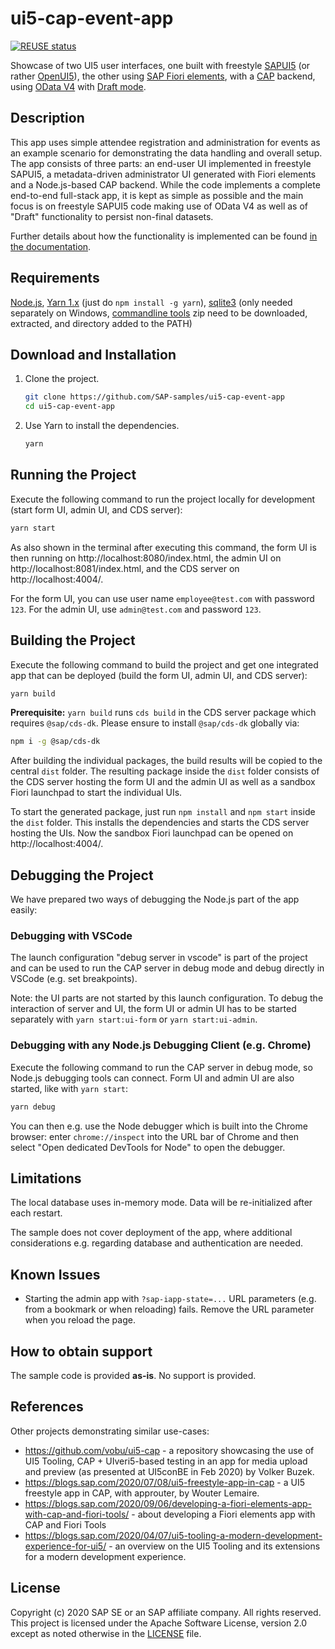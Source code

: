 # ui5-cap-event-app

[![REUSE status](https://api.reuse.software/badge/github.com/SAP-samples/ui5-cap-event-app)](https://api.reuse.software/info/github.com/SAP-samples/ui5-cap-event-app)

Showcase of two UI5 user interfaces, one built with freestyle [SAPUI5](https://ui5.sap.com/) (or rather [OpenUI5](https://openui5.org/)), the other using [SAP Fiori elements](https://community.sap.com/topics/fiori-elements), with a [CAP](https://cap.cloud.sap/docs/) backend, using [OData V4](https://www.odata.org/) with [Draft mode](https://experience.sap.com/fiori-design-web/draft-handling/).

## Description

This app uses simple attendee registration and administration for events as an example scenario for demonstrating the data handling and overall setup. The app consists of three parts: an end-user UI implemented in freestyle SAPUI5, a metadata-driven administrator UI generated with Fiori elements and a Node.js-based CAP backend.
While the code implements a complete end-to-end full-stack app, it is kept as simple as possible and the main focus is on freestyle SAPUI5 code making use of OData V4 as well as of "Draft" functionality to persist non-final datasets.

Further details about how the functionality is implemented can be found [in the documentation](docs/documentation.md).

## Requirements

[Node.js](https://nodejs.org), [Yarn 1.x](https://classic.yarnpkg.com/) (just do `npm install -g yarn`), [sqlite3](https://www.sqlite.org) (only needed separately on Windows, [commandline tools](https://www.sqlite.org/download.html) zip need to be downloaded, extracted, and directory added to the PATH)

## Download and Installation

1. Clone the project.

    ```sh
    git clone https://github.com/SAP-samples/ui5-cap-event-app
    cd ui5-cap-event-app
    ```

2. Use Yarn to install the dependencies.

    ```sh
    yarn
    ```

## Running the Project

Execute the following command to run the project locally for development (start form UI, admin UI, and CDS server):

```sh
yarn start
```

As also shown in the terminal after executing this command, the form UI is then running on http://localhost:8080/index.html, the admin UI on http://localhost:8081/index.html, and the CDS server on http://localhost:4004/.

For the form UI, you can use user name `employee@test.com` with password `123`. For the admin UI, use `admin@test.com` and password `123`.

## Building the Project

Execute the following command to build the project and get one integrated app that can be deployed (build the form UI, admin UI, and CDS server):

```sh
yarn build
```

**Prerequisite:** `yarn build` runs `cds build` in the CDS server package which requires `@sap/cds-dk`. Please ensure to install `@sap/cds-dk` globally via:
```sh
npm i -g @sap/cds-dk
```

After building the individual packages, the build results will be copied to the central `dist` folder. The resulting package inside the `dist` folder consists of the CDS server hosting the form UI and the admin UI as well as a sandbox Fiori launchpad to start the individual UIs.

To start the generated package, just run `npm install` and `npm start` inside the `dist` folder. This installs the dependencies and starts the CDS server hosting the UIs. Now the sandbox Fiori launchpad can be opened on http://localhost:4004/.

## Debugging the Project

We have prepared two ways of debugging the Node.js part of the app easily:

### Debugging with VSCode

The launch configuration "debug server in vscode" is part of the project and can be used to run the CAP server in debug mode and debug directly in VSCode (e.g. set breakpoints).

Note: the UI parts are not started by this launch configuration. To debug the interaction of server and UI, the form UI or admin UI has to be started separately with `yarn start:ui-form` or `yarn start:ui-admin`.

### Debugging with any Node.js Debugging Client (e.g. Chrome)

Execute the following command to run the CAP server in debug mode, so Node.js debugging tools can connect. Form UI and admin UI are also started, like with `yarn start`:

```sh
yarn debug
```

You can then e.g. use the Node debugger which is built into the Chrome browser: enter `chrome://inspect` into the URL bar of Chrome and then select "Open dedicated DevTools for Node" to open the debugger.


## Limitations

The local database uses in-memory mode. Data will be re-initialized after each restart.

The sample does not cover deployment of the app, where additional considerations e.g. regarding database and authentication are needed.


## Known Issues

* Starting the admin app with `?sap-iapp-state=...` URL parameters (e.g. from a bookmark or when reloading) fails. Remove the URL parameter when you reload the page.

## How to obtain support

The sample code is provided **as-is**. No support is provided.

## References

Other projects demonstrating similar use-cases:

* https://github.com/vobu/ui5-cap - a repository showcasing the use of UI5 Tooling, CAP + UIveri5-based testing in an app for media upload and preview (as presented at UI5conBE in Feb 2020) by Volker Buzek.
* https://blogs.sap.com/2020/07/08/ui5-freestyle-app-in-cap - a UI5 freestyle app in CAP, with approuter, by Wouter Lemaire.
* https://blogs.sap.com/2020/09/06/developing-a-fiori-elements-app-with-cap-and-fiori-tools/ - about developing a Fiori elements app with CAP and Fiori Tools
* https://blogs.sap.com/2020/04/07/ui5-tooling-a-modern-development-experience-for-ui5/ - an overview on the UI5 Tooling and its extensions for a modern development experience.


## License

Copyright (c) 2020 SAP SE or an SAP affiliate company. All rights reserved.
This project is licensed under the Apache Software License, version 2.0 except as noted otherwise in the [LICENSE](LICENSE) file.
